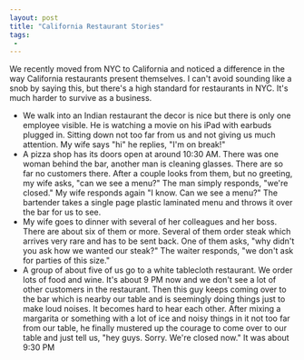 ```yaml
---
layout: post
title: "California Restaurant Stories"
tags:
 -
---
```


We recently moved from NYC to California and noticed a difference in the way California restaurants present themselves.
I can't avoid sounding like a snob by saying this, but there's a high standard for restaurants in NYC. It's much harder
to survive as a business.

- We walk into an Indian restaurant the decor is nice but there is only one employee visible. He is watching a movie on his iPad with earbuds plugged in. Sitting down not too far from us and not giving us much attention. My wife says "hi" he replies, "I'm on break!"
- A pizza shop has its doors open at around 10:30 AM. There was one woman behind the bar, another man is cleaning glasses. There are so far no customers there. After a couple looks from them, but no greeting, my wife asks, "can we see a menu?" The man simply responds, "we're closed." My wife responds again "I know. Can we see a menu?" The bartender takes a single page plastic laminated menu and throws it over the bar for us to see. 
- My wife goes to dinner with several of her colleagues and her boss. There are about six of them or more. Several of them order steak which arrives very rare and has to be sent back. One of them asks, "why didn't you ask how we wanted our steak?" The waiter responds, "we don't ask for parties of this size."
- A group of about five of us go to a white tablecloth restaurant. We order lots of food and wine. It's about 9 PM now and we don't see a lot of other customers in the restaurant. Then this guy keeps coming over to the bar which is nearby our table and is seemingly doing things just to make loud noises. It becomes hard to hear each other. After mixing a margarita or something with a lot of ice and noisy things in it not too far from our table, he finally mustered up the courage to come over to our table and just tell us, "hey guys. Sorry. We're closed now." It was about 9:30 PM

